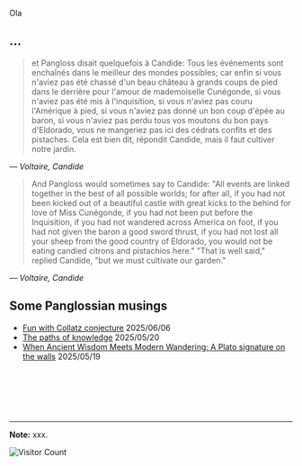 Ola

## ... 
> et Pangloss disait quelquefois à Candide: Tous les événements sont enchaînés dans le meilleur des mondes possibles; car enfin si vous n'aviez pas été chassé d'un beau château à grands coups de pied dans le derrière pour l'amour de mademoiselle Cunégonde, si vous n'aviez pas été mis à l'inquisition, si vous n'aviez pas couru l'Amérique à pied, si vous n'aviez pas donné un bon coup d'épée au baron, si vous n'aviez pas perdu tous vos moutons du bon pays d'Eldorado, vous ne mangeriez pas ici des cédrats confits et des pistaches. Cela est bien dit, répondit Candide, mais il faut cultiver notre jardin.

<cite>— Voltaire, Candide</cite>

> And Pangloss would sometimes say to Candide: "All events are linked together in the best of all possible worlds; for after all, if you had not been kicked out of a beautiful castle with great kicks to the behind for love of Miss Cunégonde, if you had not been put before the Inquisition, if you had not wandered across America on foot, if you had not given the baron a good sword thrust, if you had not lost all your sheep from the good country of Eldorado, you would not be eating candied citrons and pistachios here." "That is well said," replied Candide, "but we must cultivate our garden."
> 
<cite>— Voltaire, Candide</cite>

## Some Panglossian musings
* [Fun with Collatz conjecture](https://geekymode.github.io/CollatzBlog/) 2025/06/06
* [The paths of knowledge](https://geekymode.github.io/warsaw2025sanskrit/) 2025/05/20
* [When Ancient Wisdom Meets Modern Wandering: A Plato signature on the walls](https://geekymode.github.io/warsaw2025Plato/) 2025/05/19











&nbsp;

&nbsp;

&nbsp;

---

**Note:** xxx.


![Visitor Count](https://profile-counter.glitch.me/geekymode/count.svg)
